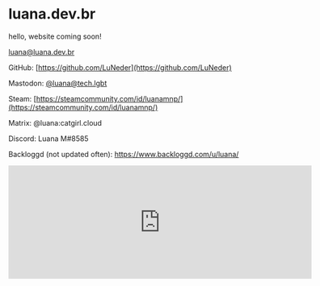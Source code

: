 # luana.dev.br
hello, website coming soon!

luana@luana.dev.br


GitHub: [https://github.com/LuNeder](https://github.com/LuNeder)

Mastodon: <a rel="me" href="https://tech.lgbt/@luana">@luana@tech.lgbt</a>

Steam: [https://steamcommunity.com/id/luanamnp/](https://steamcommunity.com/id/luanamnp/)

Matrix: @luana:catgirl.cloud

Discord: Luana M#8585

Backloggd (not updated often): https://www.backloggd.com/u/luana/

<iframe src="https://github.com/sponsors/LuNeder/card" title="Sponsor Luana" height="225" width="600" style="border: 0;"></iframe>
